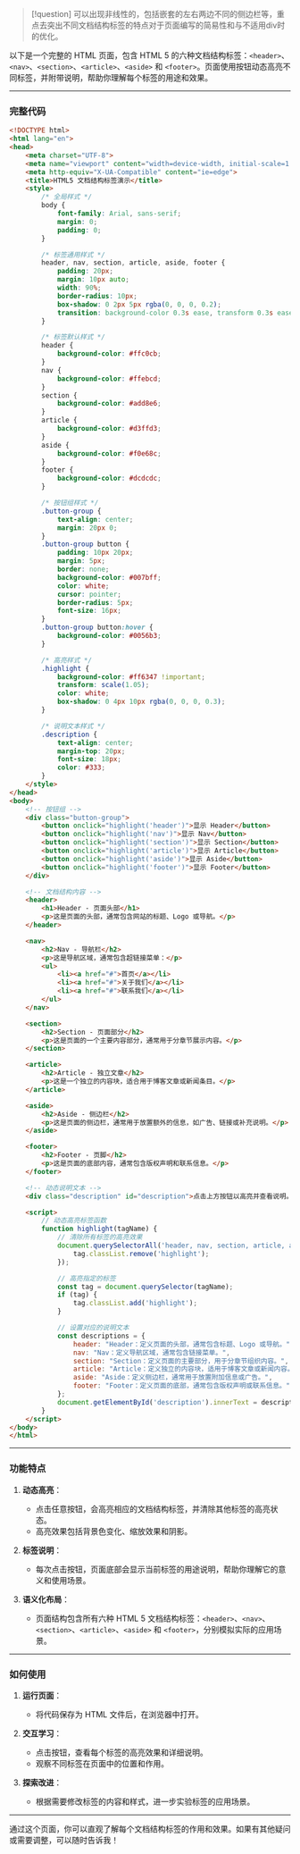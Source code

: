>[!question] 
>可以出现非线性的，包括嵌套的左右两边不同的侧边栏等，重点去突出不同文档结构标签的特点对于页面编写的简易性和与不适用div时的优化。

以下是一个完整的 HTML 页面，包含 HTML 5 的六种文档结构标签：`<header>`、`<nav>`、`<section>`、`<article>`、`<aside>` 和 `<footer>`。页面使用按钮动态高亮不同标签，并附带说明，帮助你理解每个标签的用途和效果。

---

### **完整代码**

```html
<!DOCTYPE html>
<html lang="en">
<head>
    <meta charset="UTF-8">
    <meta name="viewport" content="width=device-width, initial-scale=1.0">
    <meta http-equiv="X-UA-Compatible" content="ie=edge">
    <title>HTML5 文档结构标签演示</title>
    <style>
        /* 全局样式 */
        body {
            font-family: Arial, sans-serif;
            margin: 0;
            padding: 0;
        }

        /* 标签通用样式 */
        header, nav, section, article, aside, footer {
            padding: 20px;
            margin: 10px auto;
            width: 90%;
            border-radius: 10px;
            box-shadow: 0 2px 5px rgba(0, 0, 0, 0.2);
            transition: background-color 0.3s ease, transform 0.3s ease;
        }

        /* 标签默认样式 */
        header {
            background-color: #ffc0cb;
        }
        nav {
            background-color: #ffebcd;
        }
        section {
            background-color: #add8e6;
        }
        article {
            background-color: #d3ffd3;
        }
        aside {
            background-color: #f0e68c;
        }
        footer {
            background-color: #dcdcdc;
        }

        /* 按钮组样式 */
        .button-group {
            text-align: center;
            margin: 20px 0;
        }
        .button-group button {
            padding: 10px 20px;
            margin: 5px;
            border: none;
            background-color: #007bff;
            color: white;
            cursor: pointer;
            border-radius: 5px;
            font-size: 16px;
        }
        .button-group button:hover {
            background-color: #0056b3;
        }

        /* 高亮样式 */
        .highlight {
            background-color: #ff6347 !important;
            transform: scale(1.05);
            color: white;
            box-shadow: 0 4px 10px rgba(0, 0, 0, 0.3);
        }

        /* 说明文本样式 */
        .description {
            text-align: center;
            margin-top: 20px;
            font-size: 18px;
            color: #333;
        }
    </style>
</head>
<body>
    <!-- 按钮组 -->
    <div class="button-group">
        <button onclick="highlight('header')">显示 Header</button>
        <button onclick="highlight('nav')">显示 Nav</button>
        <button onclick="highlight('section')">显示 Section</button>
        <button onclick="highlight('article')">显示 Article</button>
        <button onclick="highlight('aside')">显示 Aside</button>
        <button onclick="highlight('footer')">显示 Footer</button>
    </div>

    <!-- 文档结构内容 -->
    <header>
        <h1>Header - 页面头部</h1>
        <p>这是页面的头部，通常包含网站的标题、Logo 或导航。</p>
    </header>

    <nav>
        <h2>Nav - 导航栏</h2>
        <p>这是导航区域，通常包含超链接菜单：</p>
        <ul>
            <li><a href="#">首页</a></li>
            <li><a href="#">关于我们</a></li>
            <li><a href="#">联系我们</a></li>
        </ul>
    </nav>

    <section>
        <h2>Section - 页面部分</h2>
        <p>这是页面的一个主要内容部分，通常用于分章节展示内容。</p>
    </section>

    <article>
        <h2>Article - 独立文章</h2>
        <p>这是一个独立的内容块，适合用于博客文章或新闻条目。</p>
    </article>

    <aside>
        <h2>Aside - 侧边栏</h2>
        <p>这是页面的侧边栏，通常用于放置额外的信息，如广告、链接或补充说明。</p>
    </aside>

    <footer>
        <h2>Footer - 页脚</h2>
        <p>这是页面的底部内容，通常包含版权声明和联系信息。</p>
    </footer>

    <!-- 动态说明文本 -->
    <div class="description" id="description">点击上方按钮以高亮并查看说明。</div>

    <script>
        // 动态高亮标签函数
        function highlight(tagName) {
            // 清除所有标签的高亮效果
            document.querySelectorAll('header, nav, section, article, aside, footer').forEach(tag => {
                tag.classList.remove('highlight');
            });

            // 高亮指定的标签
            const tag = document.querySelector(tagName);
            if (tag) {
                tag.classList.add('highlight');
            }

            // 设置对应的说明文本
            const descriptions = {
                header: "Header：定义页面的头部，通常包含标题、Logo 或导航。",
                nav: "Nav：定义导航区域，通常包含链接菜单。",
                section: "Section：定义页面的主要部分，用于分章节组织内容。",
                article: "Article：定义独立的内容块，适用于博客文章或新闻内容。",
                aside: "Aside：定义侧边栏，通常用于放置附加信息或广告。",
                footer: "Footer：定义页面的底部，通常包含版权声明或联系信息。"
            };
            document.getElementById('description').innerText = descriptions[tagName] || "点击上方按钮以高亮并查看说明。";
        }
    </script>
</body>
</html>
```

---

### **功能特点**
1. **动态高亮**：
   - 点击任意按钮，会高亮相应的文档结构标签，并清除其他标签的高亮状态。
   - 高亮效果包括背景色变化、缩放效果和阴影。

2. **标签说明**：
   - 每次点击按钮，页面底部会显示当前标签的用途说明，帮助你理解它的意义和使用场景。

3. **语义化布局**：
   - 页面结构包含所有六种 HTML 5 文档结构标签：`<header>`、`<nav>`、`<section>`、`<article>`、`<aside>` 和 `<footer>`，分别模拟实际的应用场景。

---

### **如何使用**
1. **运行页面**：
   - 将代码保存为 HTML 文件后，在浏览器中打开。

2. **交互学习**：
   - 点击按钮，查看每个标签的高亮效果和详细说明。
   - 观察不同标签在页面中的位置和作用。

3. **探索改进**：
   - 根据需要修改标签的内容和样式，进一步实验标签的应用场景。

---

通过这个页面，你可以直观了解每个文档结构标签的作用和效果。如果有其他疑问或需要调整，可以随时告诉我！